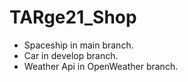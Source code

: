 # TARge21_Shop

* Spaceship in main branch.
* Car in develop branch.
* Weather Api in OpenWeather branch.
